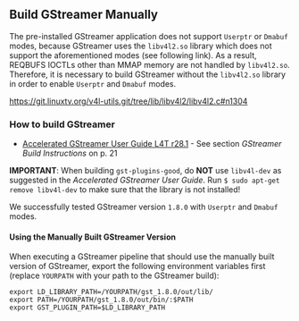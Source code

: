 ## Build GStreamer Manually

The pre-installed GStreamer application does not support `Userptr` or `Dmabuf` modes, because GStreamer uses the `libv4l2.so` library which does not support the aforementioned modes (see following link). As a result, REQBUFS IOCTLs other than MMAP memory are not handled by `libv4l2.so`. Therefore, it is necessary to build GStreamer without the `libv4l2.so` library in order to enable `Userptr` and `Dmabuf` modes.

https://git.linuxtv.org/v4l-utils.git/tree/lib/libv4l2/libv4l2.c#n1304

### How to build GStreamer

* [Accelerated GStreamer User Guide L4T r28.1](https://developer.nvidia.com/embedded/dlc/l4t-accelerated-gstreamer-guide-28-1) - See section _GStreamer Build Instructions_ on p. 21

**IMPORTANT**: When building `gst-plugins-good`, do **NOT** use `libv4l-dev` as suggested in the _Accelerated GStreamer User Guide_. Run `$ sudo apt-get remove libv4l-dev` to make sure that the library is not installed!

We successfully tested GStreamer version `1.8.0` with `Userptr` and `Dmabuf` modes.

#### Using the Manually Built GStreamer Version
When executing a GStreamer pipeline that should use the manually built version of GStreamer, export the following environment variables first (replace `YOURPATH` with your path to the GStreamer build):
```shell
export LD_LIBRARY_PATH=/YOURPATH/gst_1.8.0/out/lib/
export PATH=/YOURPATH/gst_1.8.0/out/bin/:$PATH
export GST_PLUGIN_PATH=$LD_LIBRARY_PATH
```
